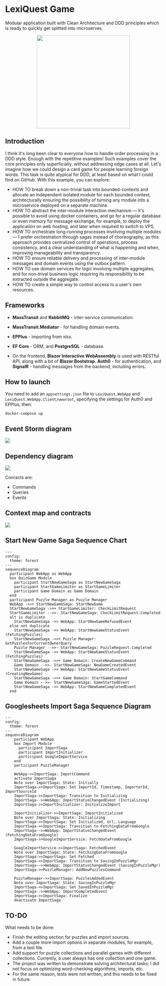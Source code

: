 # LexiQuest Game
Modular application built with Clean Architecture and DDD principles which is ready to quickly get splitted into microserves.

<div align="center">
<img src="docs/cards_art.png" width="300"/>
</div>

## Introduction

I think it's long been clear to everyone how to handle order processing in a DDD style. Enough with the repetitive examples! Such examples cover the core principles only superficially, without addressing edge cases at all. Let's imagine how we could design a card game for people learning foreign words. This task is quite atypical for DDD, at least based on what I could find on GitHub. With this example, you can explore:

* HOW TO break down a non-trivial task into bounded-contexts and allocate an independent isolated module for each bounded context, architecturally ensuring the possibility of turning any module into a microservice deployed on a separate machine.
* HOW TO abstract the inter-module interaction mechanism — it's possible to avoid using docker containers, and go for a regular database or even memory for message exchange, for example, to deploy the application on web hosting, and later when required to switch to VPS.
* HOW TO orchestrate long-running processes involving multiple modules — I prefer orchestration through sagas instead of choreography, as this approach provides centralized control of operations, process consistency, and a clear understanding of what is happening and when, improving manageability and transparency.
* HOW TO ensure reliable delivery and processing of inter-module messages and domain events using the outbox pattern.
* HOW TO use domain services for logic involving multiple aggregates, and for non-trival business logic requiring its responsibility to be extracted outside the aggregate.
* HOW TO create a simple way to control access to a user's own resources.

## Frameworks

* **MassTransit** and **RabbitMQ** - inter-service communication.
  
* **MassTransit.Mediator** - for handling domain events.

* **EPPlus** - importing from xlsx.

* **EF Core** - ORM, and **PostgreSQL** - database.

* On the frontend, **Blazor Interactive WebAssembly** is used with RESTful API, along with a bit of **Blazor Bootstrap**. **Auth0** - for authentication, and **SignalR** - handling messages from the backend, including errors.

## How to launch

You need to add an `appsettings.json` file to `LexiQuest.WebApp` and `LexiQuest.WebApp.Client/wwwroot`, specifying the settings for Auth0 and EPPlus, then:

```
docker-compose up
```

## Event Storm diagram

![](docs/event_storm.jpg)

## Dependency diagram

![](docs/dependency_diagram.png)

Conracts are:
- Commands
- Queries
- Events

## Context map and contracts

![](docs/context_map_and_contracts.png)

## Start New Game Saga Sequence Chart

```mermaid
---
config:
  theme: forest
---
sequenceDiagram
  participant WebApp as WebApp
  box QuizGame Module
    participant StartNewGameSaga as StartNewGameSaga
    participant StartGameLimiter as StartGameLimiter
    participant Game Domain as Game Domain
  end
  participant Puzzle Manager as Puzzle Manager
  WebApp ->>+ StartNewGameSaga: StartNewGame
  StartNewGameSaga ->>+ StartGameLimiter: CheckLimitRequest
  StartGameLimiter -->>- StartNewGameSaga: CheckLimitRequest.Completed
  alt is duplicate
    StartNewGameSaga ->> WebApp: StartNewGameRefusedEvent
  else not duplicate
    StartNewGameSaga ->> WebApp: StartNewGameStatusEvent (FetchingPuzzles)
    StartNewGameSaga ->>+ Puzzle Manager: GetPuzzlesForCurrentOwnerQuery
    Puzzle Manager -->>- StartNewGameSaga: PuzzleRequest.Completed
    StartNewGameSaga ->> WebApp: StartNewGameStatusEvent (FetchingPuzzles)
    StartNewGameSaga ->>+ Game Domain: CreateNewGameCommand
    Game Domain -->>- StartNewGameSaga: NewGameCreatedEvent
    StartNewGameSaga ->> WebApp: StartNewGameStatusEvent (CreatingNewGame)
    StartNewGameSaga ->>+ Game Domain: StartGameCommand
    Game Domain -->>- StartNewGameSaga: GameStartedEvent
    StartNewGameSaga ->> WebApp: StartNewGameCompletedEvent
  end
```

## Googlesheets Import Saga Sequence Diagram

```mermaid
---
config:
  theme: forest
---
sequenceDiagram
    participant WebApp
    box Import Module
      participant ImportSaga
      participant ImportInitializer
      participant GoogleImportService
    end
    participant PuzzleManager

    WebApp->>ImportSaga: ImportCommand
    activate ImportSaga
    Note over ImportSaga: State: Initially
    ImportSaga->>ImportSaga: Set ImportId, Timestamp, ImporterId, ImportSourceId
    ImportSaga->>ImportSaga: Transition to Initializing
    ImportSaga-->>WebApp: ImportStatusChangedEvent (Initializing)
    ImportSaga->>ImportInitializer: InitializeImport

    ImportInitializer->>ImportSaga: ImportInitialized
    Note over ImportSaga: State: Initializing
    ImportSaga->>ImportSaga: Set Initialized, Url, Language
    ImportSaga->>ImportSaga: Transition to FetchingDataFromGoogle
    ImportSaga-->>WebApp: ImportStatusChangedEvent (FetchingDataFromGoogle)
    ImportSaga->>GoogleImportService: FetchDataFromGoogle

    GoogleImportService->>ImportSaga: FetchedEvent
    Note over ImportSaga: State: FetchingDataFromGoogle
    ImportSaga->>ImportSaga: Set Fetched
    ImportSaga->>ImportSaga: Transition to SavingInPuzzleMgr
    ImportSaga-->>WebApp: ImportStatusChangedEvent (SavingInPuzzleMgr)
    ImportSaga->>PuzzleManager: AddNewPuzzlesCommand

    PuzzleManager->>ImportSaga: PuzzlesAddedEvent
    Note over ImportSaga: State: SavingInPuzzleMgr
    ImportSaga->>ImportSaga: Set SavedInPuzzleMgr
    ImportSaga-->>WebApp: ImportCompletedEvent
    ImportSaga->>ImportSaga: Finalize
    deactivate ImportSaga
```

## TO-DO
What needs to be done:

* Finish the editing section for puzzles and import sources.
* Add a couple more import options in separate modules, for example, from a text file.
* Add support for puzzle collections and parallel games with different collections. Currently, a user always has one collection and one game.
* The project was written to demonstrate solving architectural tasks; I did not focus on optimizing word-checking algorithms, imports, etc.
* For the same reason, tests were not written, and this needs to be fixed in future.